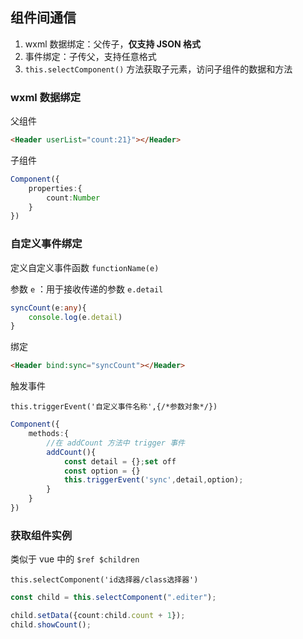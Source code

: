 ## 组件间通信

1. wxml 数据绑定：父传子，**仅支持 JSON 格式**
2. 事件绑定：子传父，支持任意格式
3. `this.selectComponent()` 方法获取子元素，访问子组件的数据和方法


### wxml 数据绑定

父组件

```html
<Header userList="count:21}"></Header>
```

子组件

```ts
Component({
	properties:{
		count:Number
	}
})
```

### 自定义事件绑定

定义自定义事件函数 `functionName(e)`

参数 `e` ：用于接收传递的参数 `e.detail`

```ts
syncCount(e:any){
	console.log(e.detail)
}
```

绑定

```html
<Header bind:sync="syncCount"></Header>
```

触发事件

`this.triggerEvent('自定义事件名称',{/*参数对象*/})`

```ts
Component({
	methods:{
		//在 addCount 方法中 trigger 事件
		addCount(){
			const detail = {};set off
			const option = {}
			this.triggerEvent('sync',detail,option);
		}
	}
})
```


### 获取组件实例

类似于 vue 中的 `$ref $children`

`this.selectComponent('id选择器/class选择器')`

```ts
const child = this.selectComponent(".editer");

child.setData({count:child.count + 1});
child.showCount();
```